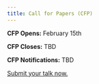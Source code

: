 ```yaml
---
title: Call for Papers (CFP)
---
```


**CFP Opens:** February 15th

**CFP Closes:** TBD

**CFP Notifications:** TBD

[Submit your talk now.](https://www.papercall.io/events/2681)
